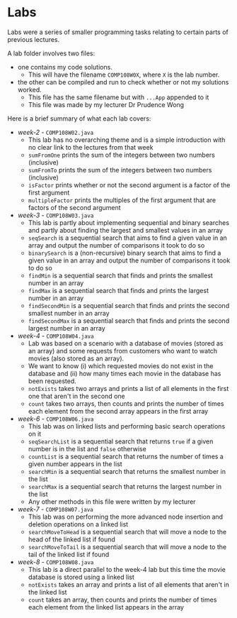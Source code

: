 # Labs
Labs were a series of smaller programming tasks relating to certain parts of previous lectures. 

A lab folder involves two files:
- one contains my code solutions.
  - This will have the filename `COMP108W0X`, where `X` is the lab number.
- the other can be compiled and run to check whether or not my solutions worked.
  - This file has the same filename but with `...App` appended to it
  - This file was made by my lecturer Dr Prudence Wong

Here is a brief summary of what each lab covers:
- *week-2* - `COMP108W02.java`
  - This lab has no overarching theme and is a simple introduction with no clear link to the lectures from that week
  - `sumFromOne` prints the sum of the integers between two numbers (inclusive)
  - `sumFromTo` prints the sum of the integers between two numbers (inclusive)
  - `isFactor` prints whether or not the second argument is a factor of the first argument
  - `multipleFactor` prints the multiples of the first argument that are factors of the second argument
- *week-3* - `COMP108W03.java`
  - This lab is partly about implementing sequential and binary searches and partly about finding the largest and smallest values in an array
  - `seqSearch` is a sequential search that aims to find a given value in an array and output the number of comparisons it took to do so
  - `binarySearch` is a (non-recursive) binary search that aims to find a given value in an array and output the number of comparisons it took to do so
  - `findMin` is a sequential search that finds and prints the smallest number in an array
  - `findMax` is a sequential search that finds and prints the largest number in an array
  - `findSecondMin` is a sequential search that finds and prints the second smallest number in an array
  - `findSecondMax` is a sequential search that finds and prints the second largest number in an array
- *week-4* - `COMP108W04.java`
  -  Lab was based on a scenario with a database of movies (stored as an array) and some requests from customers who want to watch movies (also stored as an array).
  -  We want to know (i) which requested movies do not exist in the database and (ii) how many times each movie in the database has been requested.
  - `notExists` takes two arrays and prints a list of all elements in the first one that aren't in the second one
  - `count` takes two arrays, then counts and prints the number of times each element from the second array appears in the first array 
- *week-6* - `COMP108W06.java`
  - This lab was on linked lists and performing basic search operations on it
  - `seqSearchList` is a sequential search that returns `true` if a given number is in the list and `false` otherwise
  - `countList` is a sequential search that returns the number of times a given number appears in the list
  - `searchMin` is a sequential search that returns the smallest number in the list
  - `searchMax` is a sequential search that returns the largest number in the list
  - Any other methods in this file were written by my lecturer
- *week-7* - `COMP108W07.java`
  - This lab was on performing the more advanced node insertion and deletion operations on a linked list
  - `searchMoveToHead` is a sequential search that will move a node to the head of the linked list if found
  - `searchMoveToTail` is a sequential search that will move a node to the tail of the linked list if found
- *week-8* - `COMP108W08.java`
  - This lab is a direct parallel to the week-4 lab but this time the movie database is stored using a linked list
  - `notExists` takes an array and prints a list of all elements that aren't in the linked list
  - `count` takes an array, then counts and prints the number of times each element from the linked list appears in the array
